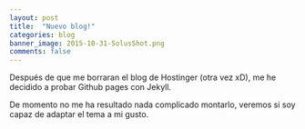 ```yaml
---
layout: post
title:  "Nuevo blog!"
categories: blog
banner_image: 2015-10-31-SolusShot.png
comments: false
---
```


Después de que me borraran el blog de Hostinger (otra vez xD), me he decidido a probar Github pages con Jekyll.

De momento no me ha resultado nada complicado montarlo, veremos si soy capaz de adaptar el tema a mi gusto.

